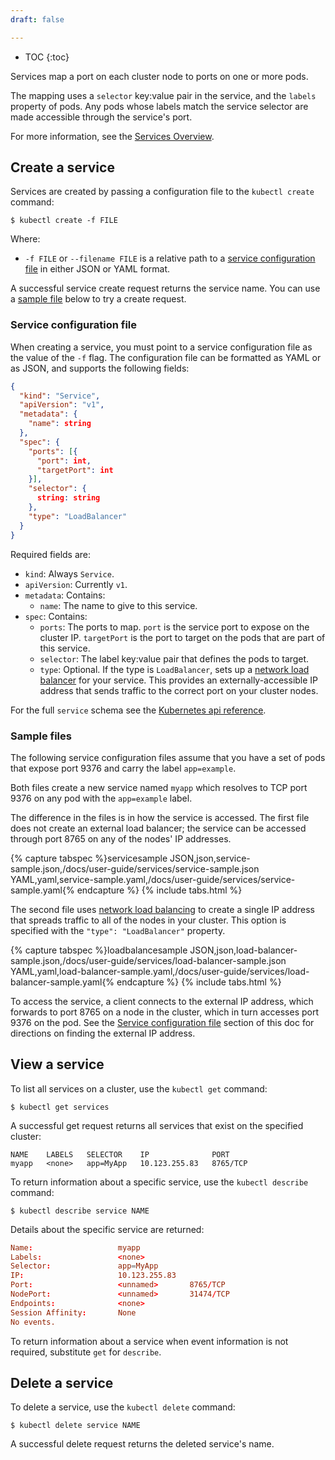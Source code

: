 ```yaml
---
draft: false

---
```

* TOC
{:toc}

Services map a port on each cluster node to ports on one or more pods.

The mapping uses a `selector` key:value pair in the service, and the
`labels` property of pods. Any pods whose labels match the service selector
are made accessible through the service's port.

For more information, see the
[Services Overview](/docs/user-guide/services/).

## Create a service

Services are created by passing a configuration file to the `kubectl create`
command:

```shell
$ kubectl create -f FILE
```

Where:

* `-f FILE` or `--filename FILE` is a relative path to a
  [service configuration file](#service-configuration-file) in either JSON
  or YAML format.

A successful service create request returns the service name. You can use
a [sample file](#sample_files) below to try a create request.

### Service configuration file

When creating a service, you must point to a service configuration file as the
value of the `-f` flag. The configuration file can be formatted as
YAML or as JSON, and supports the following fields:

```json
{
  "kind": "Service",
  "apiVersion": "v1",
  "metadata": {
    "name": string
  },
  "spec": {
    "ports": [{
      "port": int,
      "targetPort": int
    }],
    "selector": {
      string: string
    },
    "type": "LoadBalancer"
  }
}
```

Required fields are:

* `kind`: Always `Service`.
* `apiVersion`: Currently `v1`.
* `metadata`: Contains:
    * `name`: The name to give to this service.
* `spec`: Contains:
    * `ports`: The ports to map. `port` is the service port to expose on the
      cluster IP. `targetPort` is the port to target on the pods that are part
      of this service.
    * `selector`: The label key:value pair that defines the pods to
      target.
    * `type`: Optional. If the type is `LoadBalancer`, sets up a [network load balancer](/docs/user-guide/load-balancer/)
      for your service. This provides an externally-accessible IP address that
      sends traffic to the correct port on your cluster nodes. 

For the full `service` schema see the
[Kubernetes api reference](/docs/api-reference/v1/definitions/#_v1_service).

### Sample files

The following service configuration files assume that you have a set of pods
that expose port 9376 and carry the label `app=example`.

Both files create a new service named `myapp` which resolves to TCP port 9376
on any pod with the `app=example` label.

The difference in the files is in how the service is accessed. The first file
does not create an external load balancer; the service can be accessed through
port 8765 on any of the nodes' IP addresses.

{% capture tabspec %}servicesample
JSON,json,service-sample.json,/docs/user-guide/services/service-sample.json
YAML,yaml,service-sample.yaml,/docs/user-guide/services/service-sample.yaml{% endcapture %}
{% include tabs.html %}

The second file uses
[network load balancing](/docs/user-guide/load-balancer/) to create a
single IP address that spreads traffic to all of the nodes in
your cluster. This option is specified with the
`"type": "LoadBalancer"` property.

{% capture tabspec %}loadbalancesample
JSON,json,load-balancer-sample.json,/docs/user-guide/services/load-balancer-sample.json
YAML,yaml,load-balancer-sample.yaml,/docs/user-guide/services/load-balancer-sample.yaml{% endcapture %}
{% include tabs.html %}

To access the service, a client connects to the external IP address, which
forwards to port 8765 on a node in the cluster, which in turn accesses
port 9376 on the pod. See the
[Service configuration file](#service-configuration-file) section of this doc
for directions on finding the external IP address.

## View a service

To list all services on a cluster, use the
`kubectl get` command:

```shell
$ kubectl get services
```

A successful get request returns all services that exist on the specified
cluster:

```shell
NAME    LABELS   SELECTOR    IP              PORT
myapp   <none>   app=MyApp   10.123.255.83   8765/TCP
```

To return information about a specific service, use the
`kubectl describe` command:

```shell
$ kubectl describe service NAME
```

Details about the specific service are returned:

```conf
Name:                   myapp
Labels:                 <none>
Selector:               app=MyApp
IP:                     10.123.255.83
Port:                   <unnamed>       8765/TCP
NodePort:               <unnamed>       31474/TCP
Endpoints:              <none>
Session Affinity:       None
No events.
```

To return information about a service when event information is not required,
substitute `get` for `describe`.

## Delete a service

To delete a service, use the `kubectl delete` command:

```shell
$ kubectl delete service NAME
```

A successful delete request returns the deleted service's name.
